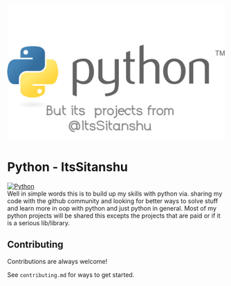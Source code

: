 ![Logo but its more of a joke](https://raw.githubusercontent.com/ItsSitanshu/python/master/.github/trademark.png)
# Python - ItsSitanshu
[![Python](https://img.shields.io/badge/language-python-blue?style=for-the-badge&logo=appveyor)](https://python.org/)  
Well in simple words this is to build up my skills with python via. sharing my code with the github community and looking for better ways to solve stuff and learn more in oop with python and just python in general. Most of my python projects will be shared this excepts the projects that are paid or if it is a serious lib/library.

## Contributing

Contributions are always welcome!

See `contributing.md` for ways to get started.
